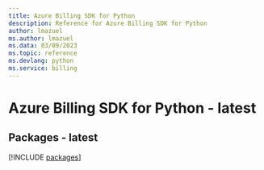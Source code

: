 ```yaml
---
title: Azure Billing SDK for Python
description: Reference for Azure Billing SDK for Python
author: lmazuel
ms.author: lmazuel
ms.data: 03/09/2023
ms.topic: reference
ms.devlang: python
ms.service: billing
---
```

# Azure Billing SDK for Python - latest
## Packages - latest
[!INCLUDE [packages](billing-index.md)]